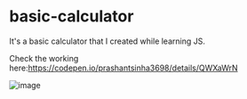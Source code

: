 # basic-calculator
It's a basic calculator that I created while learning JS.

Check the working here:https://codepen.io/prashantsinha3698/details/QWXaWrN
<br>

![image](https://github.com/user-attachments/assets/68a92c16-5385-4b0f-b7fc-9be837ef29f0)

